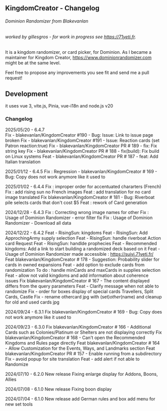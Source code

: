 ## KingdomCreator - Changelog
###### Dominion Randomizer from Blakevanlan
###### worked by gillesgros - for work in progress see https://71yeti.fr.


It is a kingdom randomizer, or card picker, for Dominion.
As I became a maintainer for Kingdom Creator, https://www.dominionrandomizer.com might be at the same level.

Feel free to propose any improvements you see fit and send me a pull request!

## Development
it uses vue 3, vite.js, Pinia, vue-i18n and node.js v20

### Changelog
2025/05/20 - 6.4.7  
  Fix - blakevanlan/KingdomCreator #190 - Bug: Issue: Link to issue page broken
  Fix - blakevanlan/KingdomCreator #191 - Issue: Reaction cards (set Patron reaction:true)
  Fix - blakevanlan/KingdomCreator PR # 189 - fix: Fix string key
  Fix - blakevanlan/KingdomCreator PR # 188 - fix(build): Fix build on Linux systems
  Feat - blakevanlan/KingdomCreator PR # 187 - feat: Add Italian translation

2025/01/12 - 6.4.5
  Fix : Regression - blakevanlan/KingdomCreator # 169 - Bug: Copy does not work anymore like it used to

2025/01/02 - 6.4.4
  Fix : improper order for accentuated chararters (French)
  Fix : add rising sun no French images
  Feat : add translation for no card image translated
  Fix blakevanlan/KingdomCreator # 181 - Bug: Riverboat pile selects cards that don't cost $5
  Feat : rework of Card generation

2024/12/28 - 6.4.3
  Fix : Correcting wrong image names for other
  Fix : Usage of Dominion Randomizer - error filter fix
  Fix : Usage of Dominion Randomizer - Download all data

2024/12/22 - 6.4.2
  Feat - RisingSun: kingdoms
  Feat - RisingSun: Add ApprochingArmy supply selection
  Feat - RisingSun: handle riverboat Action card Request
  Feat - RisingSun: handlde prophecies
  Feat - Recommended kingdoms: Add a link to start building a randomized deck based on it
  Feat - Usage of Dominion Randomizer made accessible : https://suivi.71yeti.fr/
  Feat blakevanlan/KingdomCreator # 178 - Suggestion: Probability slider for cards in owned expansions
  Feat - add option to exclude cards from randomization
    To do : handle minCards and maxCards in supplies selection
  Feat - allow not valid kingdoms and add information about coherence issues
  Fix blakevanlan/KingdomCreator # 167 - The content displayed differs from the query parameters
  Feat - Clarify message when not able to randomize
  Fix - order for boxes display of special cards 
      Travellers, Split Cards, Castle
  Fix - rename othercard jpg with (set)_other_(name)
      and cleanup for old and used cards jpg

2024/09/24 - 6.3.1
  Fix blakevanlan/KingdomCreator # 169 - Bug: Copy does not work anymore like it used to
  
2024/09/23 - 6.3.0
  Fix blakevanlan/KingdomCreator # 166 - Additional Cards such as Colonies/Platinum or Shelters are not displaying correctly
  Fix blakevanlan/KingdomCreator # 168 - Can't open the Recommended Kingdoms and Rules page directly
  Feat blakevanlan/KingdomCreator # 164 - Allow Customization for the Events, Ways, and Landmarks section
  Feat blakevanlan/KingdomCreator PR # 157 - Enable running from a subdirectory
  Fix - avoid popup for site translation
  Feat - add alert if not able to Randomize

2024/07/10 - 6.2.0
New release
  Fixing enlarge display for Addons, Boons, Allies

2024/07/08 - 6.1.0
New release
  Fixing boon display

2024/07/04 - 6.1.0
New release
  add German rules and box
  add menu for new set tools


